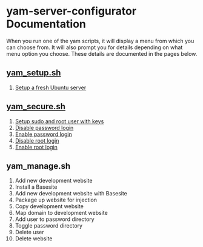 # yam-server-configurator Documentation

When you run one of the yam scripts, it will display a menu from which you can choose from. It will also prompt you for details depending on what menu option you choose. These details are documented in the pages below.

## [yam_setup.sh](/docs/yam_setup)
1. [Setup a fresh Ubuntu server](/docs/yam_setup/01.md)

## [yam_secure.sh](/docs/yam_secure)
1. [Setup sudo and root user with keys](/docs/yam_secure/01.md)
2. [Disable password login](/docs/yam_secure/02.md)
3. [Enable password login](/docs/yam_secure/03.md)
4. [Disable root login](/docs/yam_secure/04.md)
5. [Enable root login](/docs/yam_secure/05.md)

## yam_manage.sh
  1. Add new development website
  2. Install a Basesite
  3. Add new development website with Basesite
  4. Package up website for injection
  5. Copy development website
  6. Map domain to development website
  7. Add user to password directory
  8. Toggle password directory
  9. Delete user
  10. Delete website
